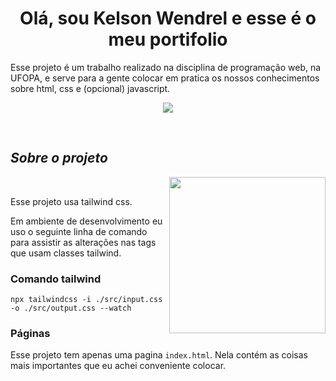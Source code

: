 <h1 align="center"><b>Olá, sou Kelson Wendrel e esse é o meu portifolio</b></h1>
<!--  -->Esse projeto é um trabalho realizado na disciplina de programação web, na UFOPA, e serve para a gente colocar em pratica os nossos conhecimentos sobre html, css e (opcional) javascript.

<p align="center">
  <a href="https://github.com/DenverCoder1/readme-typing-svg"><img src="https://readme-typing-svg.herokuapp.com?font=Time+New+Roman&color=cyan&size=25&center=true&vCenter=true&width=600&height=100&lines=Programação web"></a>
</p>


<br>

	
## *Sobre o projeto*

<picture> <img align="right" src="https://github.com/7oSkaaa/7oSkaaa/raw/main/Images/Right_Side.gif?raw=true" width = 250px></picture>

<br>

Esse projeto usa tailwind css.

Em ambiente de desenvolvimento eu uso o seguinte linha de comando para assistir as alterações nas tags que usam classes tailwind.


### Comando tailwind
```
npx tailwindcss -i ./src/input.css -o ./src/output.css --watch
```

### Páginas

Esse projeto tem apenas uma pagina ```index.html```. Nela contém as coisas mais importantes que eu achei conveniente colocar.

<br><br>